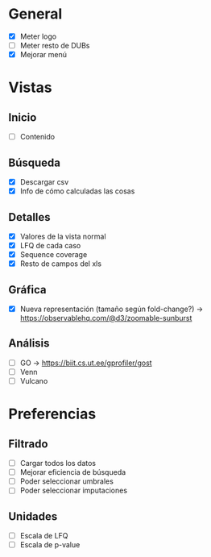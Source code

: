 # General

* [x] Meter logo
* [ ] Meter resto de DUBs
* [x] Mejorar menú

# Vistas

## Inicio

* [ ] Contenido

## Búsqueda

* [x] Descargar csv
* [x] Info de cómo calculadas las cosas

## Detalles

* [x] Valores de la vista normal
* [x] LFQ de cada caso
* [x] Sequence coverage
* [x] Resto de campos del xls

## Gráfica

* [x] Nueva representación (tamaño según fold-change?) -> https://observablehq.com/@d3/zoomable-sunburst

## Análisis

* [ ] GO -> https://biit.cs.ut.ee/gprofiler/gost
* [ ] Venn
* [ ] Vulcano

# Preferencias

## Filtrado

* [ ] Cargar todos los datos
* [ ] Mejorar eficiencia de búsqueda
* [ ] Poder seleccionar umbrales
* [ ] Poder seleccionar imputaciones

## Unidades

* [ ] Escala de LFQ
* [ ] Escala de p-value